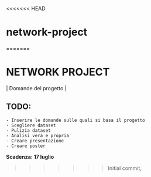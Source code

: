 <<<<<<< HEAD
# network-project
=======
# NETWORK PROJECT

| Domande del progetto |

## TODO:
    - Inserire le domande sulle quali si basa il progetto
    - Scegliere dataset
    - Pulizia dataset
    - Analisi vera e propria
    - Creare presentazione 
    - Creare poster

**Scadenza: 17 luglio**
>>>>>>> Initial commit,
